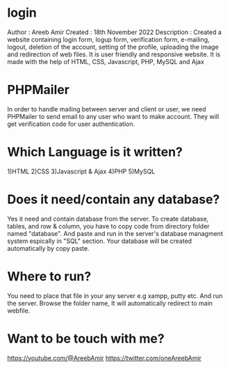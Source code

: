 # login
Author : Areeb Amir
Created : 18th November 2022
Description : Created a website containing login form, logup form, verification form, e-mailing, logout, deletion of the account, setting of the profile, uploading the image and redirection of web files. It is user friendly and responsive website. It is made with the help of HTML, CSS, Javascript, PHP, MySQL and Ajax 

# PHPMailer
In order to handle mailing between server and client or user, we need PHPMailer to send email to any user who want to make account. They will get verification code for user authentication.

# Which Language is it written?
1)HTML
2)CSS
3)Javascript & Ajax
4)PHP
5)MySQL

# Does it need/contain any database?
Yes it need and contain database from the server. To create database, tables, and row & column, you have to copy code from directory folder named "database". And paste and run in the server's database managment system espically in "SQL" section. Your database will be created automatically by copy paste.

# Where to run?
You need to place that file in your any server e.g xampp, putty etc. And run the server. Browse the folder name, It will automatically redirect to main webfile.

# Want to be touch with me?
https://youtube.com/@AreebAmir
https://twitter.com/oneAreebAmir
